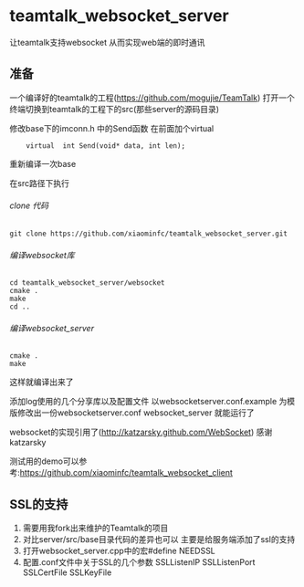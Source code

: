 # teamtalk_websocket_server

让teamtalk支持websocket 从而实现web端的即时通讯

## 准备
一个编译好的teamtalk的工程(https://github.com/mogujie/TeamTalk)
打开一个终端切换到teamtalk的工程下的src(那些server的源码目录)

修改base下的imconn.h 中的Send函数 在前面加个virtual 
``````
	virtual  int Send(void* data, int len);

``````
重新编译一次base

在src路径下执行

###### clone 代码

``````
git clone https://github.com/xiaominfc/teamtalk_websocket_server.git
``````

###### 编译websocket库
``````
cd teamtalk_websocket_server/websocket
cmake .
make
cd ..
``````

###### 编译websocket_server
``````
cmake .
make
``````

这样就编译出来了

添加log使用的几个分享库以及配置文件 
以websocketserver.conf.example 为模版修改出一份websocketserver.conf
websocket_server 就能运行了

websocket的实现引用了(http://katzarsky.github.com/WebSocket)
感谢katzarsky

测试用的demo可以参考:https://github.com/xiaominfc/teamtalk_websocket_client


## SSL的支持 

1. 需要用我fork出来维护的Teamtalk的项目
2. 对比server/src/base目录代码的差异也可以 主要是给服务端添加了ssl的支持
3. 打开websocket_server.cpp中的宏#define NEEDSSL 
4. 配置.conf文件中关于SSL的几个参数 SSLListenIP SSLListenPort SSLCertFile SSLKeyFile
